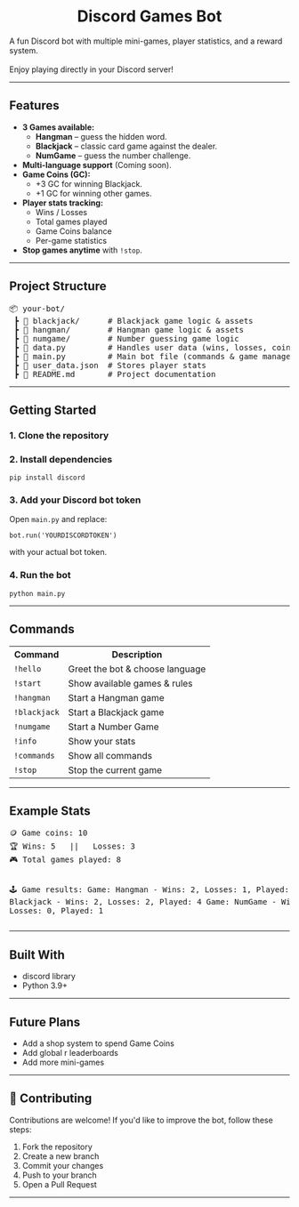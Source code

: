 <h1 align="center">Discord Games Bot</h1>

<p>
  A fun Discord bot with multiple mini-games, player statistics, and a reward system.<br>
  <br>
  Enjoy playing directly in your Discord server!
</p>

<hr>

<h2> Features</h2>
<ul>
  <li><b>3 Games available:</b>
    <ul>
      <li><b>Hangman</b> – guess the hidden word.</li>
      <li><b>Blackjack</b> – classic card game against the dealer.</li>
      <li><b>NumGame</b> – guess the number challenge.</li>
    </ul>
  </li>
  <li> <b>Multi-language support</b> (Coming soon).</li>
  <li> <b>Game Coins (GC):</b>
    <ul>
      <li>+3 GC for winning Blackjack.</li>
      <li>+1 GC for winning other games.</li>
    </ul>
  </li>
  <li> <b>Player stats tracking:</b>
    <ul>
      <li>Wins / Losses</li>
      <li>Total games played</li>
      <li>Game Coins balance</li>
      <li>Per-game statistics</li>
    </ul>
  </li>
  <li> <b>Stop games anytime</b> with <code>!stop</code>.</li>
</ul>

<hr>

<h2>Project Structure</h2>

<pre>
📦 your-bot/
 ┣ 📂 blackjack/      # Blackjack game logic & assets
 ┣ 📂 hangman/        # Hangman game logic & assets
 ┣ 📂 numgame/        # Number guessing game logic
 ┣ 📜 data.py         # Handles user data (wins, losses, coins)
 ┣ 📜 main.py         # Main bot file (commands & game management)
 ┣ 📜 user_data.json  # Stores player stats
 ┣ 📜 README.md       # Project documentation
</pre>

<hr>

<h2> Getting Started</h2>

<h3>1. Clone the repository</h3>

<h3>2. Install dependencies</h3>
<pre><code>pip install discord
</code></pre>

<h3>3. Add your Discord bot token</h3>
<p>Open <code>main.py</code> and replace:</p>
<pre><code>bot.run('YOURDISCORDTOKEN')
</code></pre>
<p>with your actual bot token.</p>

<h3>4. Run the bot</h3>
<pre><code>python main.py
</code></pre>

<hr>

<h2> Commands</h2>

<table>
  <tr><th>Command</th><th>Description</th></tr>
  <tr><td><code>!hello</code></td><td>Greet the bot & choose language</td></tr>
  <tr><td><code>!start</code></td><td>Show available games & rules</td></tr>
  <tr><td><code>!hangman</code></td><td>Start a Hangman game</td></tr>
  <tr><td><code>!blackjack</code></td><td>Start a Blackjack game</td></tr>
  <tr><td><code>!numgame</code></td><td>Start a Number Game</td></tr>
  <tr><td><code>!info</code></td><td>Show your stats</td></tr>
  <tr><td><code>!commands</code></td><td>Show all commands</td></tr>
  <tr><td><code>!stop</code></td><td>Stop the current game</td></tr>
</table>

<hr>

<h2> Example Stats</h2>
<pre>
🪙 Game coins: 10
🏆 Wins: 5   ||   Losses: 3
🎮 Total games played: 8

🕹 Game results:
Game: Hangman   - Wins: 2, Losses: 1, Played: 3
Game: Blackjack - Wins: 2, Losses: 2, Played: 4
Game: NumGame   - Wins: 1, Losses: 0, Played: 1
</pre>

<hr>

<h2> Built With</h2>

<ul>
  <li>discord library</li>
  <li>Python 3.9+</li>
</ul>

<hr>

<h2> Future Plans</h2>
<ul>
  <li> Add a shop system to spend Game Coins</li>
  <li> Add global r leaderboards</li>
  <li> Add more mini-games</li>
</ul>

<hr>

<h2>🤝 Contributing</h2>
<p>Contributions are welcome! If you'd like to improve the bot, follow these steps:</p>
<ol>
  <li>Fork the repository</li>
  <li>Create a new branch </li>
  <li>Commit your changes </li>
  <li>Push to your branch </li>
  <li>Open a Pull Request</li>
</ol>
<hr>


